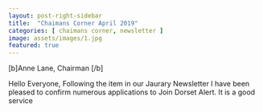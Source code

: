 ```yaml
---
layout: post-right-sidebar
title:  "Chaimans Corner April 2019"
categories: [ chaimans corner, newsletter ]
image: assets/images/1.jpg
featured: true
---
```


[b]Anne Lane, Chairman [/b]

Hello Everyone,
Following the item in our Jaurary Newsletter 
I have been pleased to confirm numerous applications to Join Dorset Alert. 
It is a good service
